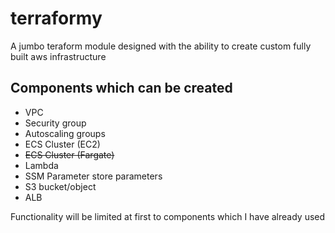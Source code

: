 # terraformy
A jumbo teraform module designed with the ability to create custom fully built aws infrastructure

## Components which can be created
- VPC
- Security group
- Autoscaling groups
- ECS Cluster (EC2)
- ~~ECS Cluster (Fargate)~~
- Lambda
- SSM Parameter store parameters
- S3 bucket/object
- ALB

Functionality will be limited at first to components which I have already used